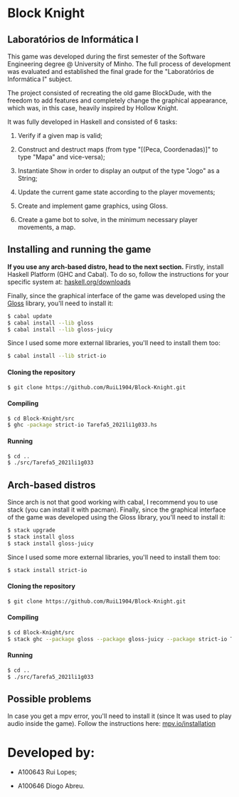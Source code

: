 # Block Knight

## Laboratórios de Informática I

This game was developed during the first semester of the Software Engineering degree @ University of Minho. The full process of development was evaluated and established the final grade for the "Laboratórios de Informática I" subject.

The project consisted of recreating the old game BlockDude, with the freedom to add features and completely change the graphical appearance, which was, in this case, heavily inspired by Hollow Knight.

It was fully developed in Haskell and consisted of 6 tasks:

1. Verify if a given map is valid;

2. Construct and destruct maps (from type "[(Peca, Coordenadas)]" to type "Mapa" and vice-versa);

3. Instantiate Show in order to display an output of the type "Jogo" as a String;

4. Update the current game state according to the player movements;

5. Create and implement game graphics, using Gloss.

6. Create a game bot to solve, in the minimum necessary player movements, a map.

## Installing and running the game

**If you use any arch-based distro, head to the next section.**
Firstly, install Haskell Platform (GHC and Cabal).
To do so, follow the instructions for your specific system at: [haskell.org/downloads](https://www.haskell.org/downloads/)

Finally, since the graphical interface of the game was developed using the [Gloss](https://hackage.haskell.org/package/gloss) library, you'll need to install it:

```bash
$ cabal update
$ cabal install --lib gloss
$ cabal install --lib gloss-juicy
```

Since I used some more external libraries, you'll need to install them too:

```bash
$ cabal install --lib strict-io
```

#### Cloning the repository

```bash
$ git clone https://github.com/RuiL1904/Block-Knight.git
```

#### Compiling

```bash
$ cd Block-Knight/src
$ ghc -package strict-io Tarefa5_2021li1g033.hs
```

#### Running

```bash
$ cd ..
$ ./src/Tarefa5_2021li1g033
```
## Arch-based distros
Since arch is not that good working with cabal, I recommend you to use stack (you can install it with pacman).
Finally, since the graphical interface of the game was developed using the Gloss library, you'll need to install it:

```bash
$ stack upgrade
$ stack install gloss
$ stack install gloss-juicy
```

Since I used some more external libraries, you'll need to install them too:

```bash
$ stack install strict-io
```

#### Cloning the repository

```bash
$ git clone https://github.com/RuiL1904/Block-Knight.git
```
#### Compiling

```bash
$ cd Block-Knight/src
$ stack ghc --package gloss --package gloss-juicy --package strict-io Tarefa5_2021li1g033.hs
```

#### Running

```bash
$ cd ..
$ ./src/Tarefa5_2021li1g033
```

## Possible problems

In case you get a mpv error, you'll need to install it (since It was used to play audio inside the game).
Follow the instructions here: [mpv.io/installation](https://mpv.io/installation/)

# Developed by:

- A100643 Rui Lopes;

- A100646 Diogo Abreu.
